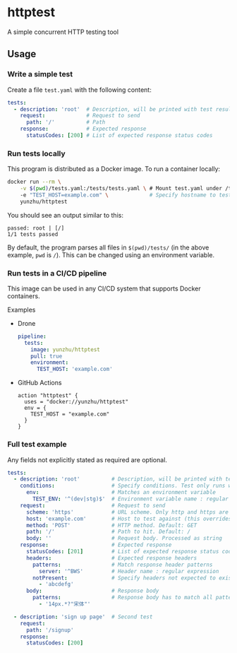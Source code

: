 # httptest
A simple concurrent HTTP testing tool

## Usage

### Write a simple test

Create a file `test.yaml` with the following content:

```yaml
tests:
  - description: 'root'  # Description, will be printed with test results
    request:             # Request to send
      path: '/'          # Path
    response:            # Expected response
      statusCodes: [200] # List of expected response status codes
```

### Run tests locally

This program is distributed as a Docker image. To run a container locally:
```bash
docker run --rm \
    -v $(pwd)/tests.yaml:/tests/tests.yaml \ # Mount test.yaml under /tests/ in container
    -e "TEST_HOST=example.com" \             # Specify hostname to test against
    yunzhu/httptest
```

You should see an output similar to this:
```
passed: root | [/]
1/1 tests passed
```

By default, the program parses all files in `$(pwd)/tests/` (in the above
example, `pwd` is `/`). This can be changed using an environment variable.

### Run tests in a CI/CD pipeline

This image can be used in any CI/CD system that supports Docker containers.

Examples

- Drone

  ```yaml
  pipeline:
    tests:
      image: yunzhu/httptest
      pull: true
      environment:
        TEST_HOST: 'example.com'
  ```

- GitHub Actions

  ```hcl
  action "httptest" {
    uses = "docker://yunzhu/httptest"
    env = {
      TEST_HOST = "example.com"
    }
  }
  ```

### Full test example

Any fields not explicitly stated as required are optional.

```yaml
tests:
  - description: 'root'          # Description, will be printed with test results (required)
    conditions:                  # Specify conditions. Test only runs when all conditions are met
      env:                       # Matches an environment variable
        TEST_ENV: '^(dev|stg)$'  # Environment variable name : regular expression
    request:                     # Request to send
      scheme: 'https'            # URL scheme. Only http and https are supported. Default: https
      host: 'example.com'        # Host to test against (this overrides TEST_HOST for this specific test)
      method: 'POST'             # HTTP method. Default: GET
      path: '/'                  # Path to hit. Default: /
      body: ''                   # Request body. Processed as string
    response:                    # Expected response
      statusCodes: [201]         # List of expected response status codes
      headers:                   # Expected response headers
        patterns:                # Match response header patterns
          server: '^BWS'         # Header name : regular expression
        notPresent:              # Specify headers not expected to exist.
          - 'abcdefg'
      body:                      # Response body
        patterns:                # Response body has to match all patterns in this list in order to pass test
          - '14px.*?"宋体"'

  - description: 'sign up page'  # Second test
    request:
      path: '/signup'
    response:
      statusCodes: [200]
```
